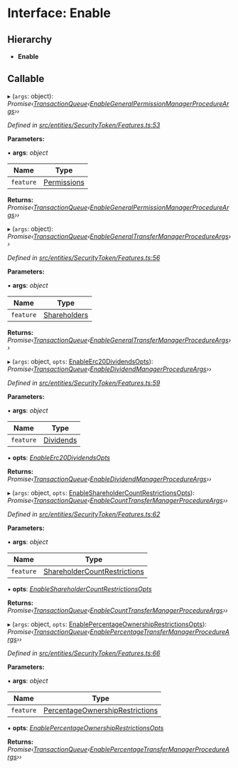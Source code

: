 # Interface: Enable

## Hierarchy

* **Enable**

## Callable

▸ (`args`: object): *Promise‹[TransactionQueue](../classes/_entities_transactionqueue_.transactionqueue.md)‹[EnableGeneralPermissionManagerProcedureArgs](_types_index_.enablegeneralpermissionmanagerprocedureargs.md)››*

*Defined in [src/entities/SecurityToken/Features.ts:53](https://github.com/PolymathNetwork/polymath-sdk/blob/fb8c7c9/src/entities/SecurityToken/Features.ts#L53)*

**Parameters:**

▪ **args**: *object*

Name | Type |
------ | ------ |
`feature` | [Permissions](../enums/_types_index_.feature.md#permissions) |

**Returns:** *Promise‹[TransactionQueue](../classes/_entities_transactionqueue_.transactionqueue.md)‹[EnableGeneralPermissionManagerProcedureArgs](_types_index_.enablegeneralpermissionmanagerprocedureargs.md)››*

▸ (`args`: object): *Promise‹[TransactionQueue](../classes/_entities_transactionqueue_.transactionqueue.md)‹[EnableGeneralTransferManagerProcedureArgs](_types_index_.enablegeneraltransfermanagerprocedureargs.md)››*

*Defined in [src/entities/SecurityToken/Features.ts:56](https://github.com/PolymathNetwork/polymath-sdk/blob/fb8c7c9/src/entities/SecurityToken/Features.ts#L56)*

**Parameters:**

▪ **args**: *object*

Name | Type |
------ | ------ |
`feature` | [Shareholders](../enums/_types_index_.feature.md#shareholders) |

**Returns:** *Promise‹[TransactionQueue](../classes/_entities_transactionqueue_.transactionqueue.md)‹[EnableGeneralTransferManagerProcedureArgs](_types_index_.enablegeneraltransfermanagerprocedureargs.md)››*

▸ (`args`: object, `opts`: [EnableErc20DividendsOpts](_entities_securitytoken_features_.enableerc20dividendsopts.md)): *Promise‹[TransactionQueue](../classes/_entities_transactionqueue_.transactionqueue.md)‹[EnableDividendManagerProcedureArgs](_types_index_.enabledividendmanagerprocedureargs.md)››*

*Defined in [src/entities/SecurityToken/Features.ts:59](https://github.com/PolymathNetwork/polymath-sdk/blob/fb8c7c9/src/entities/SecurityToken/Features.ts#L59)*

**Parameters:**

▪ **args**: *object*

Name | Type |
------ | ------ |
`feature` | [Dividends](../enums/_types_index_.feature.md#dividends) |

▪ **opts**: *[EnableErc20DividendsOpts](_entities_securitytoken_features_.enableerc20dividendsopts.md)*

**Returns:** *Promise‹[TransactionQueue](../classes/_entities_transactionqueue_.transactionqueue.md)‹[EnableDividendManagerProcedureArgs](_types_index_.enabledividendmanagerprocedureargs.md)››*

▸ (`args`: object, `opts`: [EnableShareholderCountRestrictionsOpts](_entities_securitytoken_features_.enableshareholdercountrestrictionsopts.md)): *Promise‹[TransactionQueue](../classes/_entities_transactionqueue_.transactionqueue.md)‹[EnableCountTransferManagerProcedureArgs](_types_index_.enablecounttransfermanagerprocedureargs.md)››*

*Defined in [src/entities/SecurityToken/Features.ts:62](https://github.com/PolymathNetwork/polymath-sdk/blob/fb8c7c9/src/entities/SecurityToken/Features.ts#L62)*

**Parameters:**

▪ **args**: *object*

Name | Type |
------ | ------ |
`feature` | [ShareholderCountRestrictions](../enums/_types_index_.feature.md#shareholdercountrestrictions) |

▪ **opts**: *[EnableShareholderCountRestrictionsOpts](_entities_securitytoken_features_.enableshareholdercountrestrictionsopts.md)*

**Returns:** *Promise‹[TransactionQueue](../classes/_entities_transactionqueue_.transactionqueue.md)‹[EnableCountTransferManagerProcedureArgs](_types_index_.enablecounttransfermanagerprocedureargs.md)››*

▸ (`args`: object, `opts`: [EnablePercentageOwnershipRestrictionsOpts](_entities_securitytoken_features_.enablepercentageownershiprestrictionsopts.md)): *Promise‹[TransactionQueue](../classes/_entities_transactionqueue_.transactionqueue.md)‹[EnablePercentageTransferManagerProcedureArgs](_types_index_.enablepercentagetransfermanagerprocedureargs.md)››*

*Defined in [src/entities/SecurityToken/Features.ts:66](https://github.com/PolymathNetwork/polymath-sdk/blob/fb8c7c9/src/entities/SecurityToken/Features.ts#L66)*

**Parameters:**

▪ **args**: *object*

Name | Type |
------ | ------ |
`feature` | [PercentageOwnershipRestrictions](../enums/_types_index_.feature.md#percentageownershiprestrictions) |

▪ **opts**: *[EnablePercentageOwnershipRestrictionsOpts](_entities_securitytoken_features_.enablepercentageownershiprestrictionsopts.md)*

**Returns:** *Promise‹[TransactionQueue](../classes/_entities_transactionqueue_.transactionqueue.md)‹[EnablePercentageTransferManagerProcedureArgs](_types_index_.enablepercentagetransfermanagerprocedureargs.md)››*
